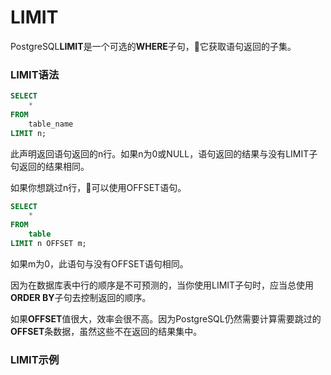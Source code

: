 # LIMIT

PostgreSQL**LIMIT**是一个可选的**WHERE**子句，它获取语句返回的子集。

### LIMIT语法

```sql
SELECT
    *
FROM
    table_name
LIMIT n;
```

此声明返回语句返回的n行。如果n为0或NULL，语句返回的结果与没有LIMIT子句返回的结果相同。

如果你想跳过n行，可以使用OFFSET语句。

```sql
SELECT
    *
FROM
    table
LIMIT n OFFSET m;
```

如果m为0，此语句与没有OFFSET语句相同。

因为在数据库表中行的顺序是不可预测的，当你使用LIMIT子句时，应当总使用**ORDER BY**子句去控制返回的顺序。

如果**OFFSET**值很大，效率会很不高。因为PostgreSQL仍然需要计算需要跳过的**OFFSET**条数据，虽然这些不在返回的结果集中。

### LIMIT示例

